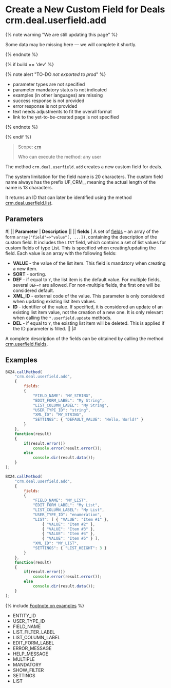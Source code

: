 # Create a New Custom Field for Deals crm.deal.userfield.add

{% note warning "We are still updating this page" %}

Some data may be missing here — we will complete it shortly.

{% endnote %}

{% if build == 'dev' %}

{% note alert "TO-DO _not exported to prod_" %}

- parameter types are not specified
- parameter mandatory status is not indicated
- examples (in other languages) are missing
- success response is not provided
- error response is not provided
- text needs adjustments to fit the overall format
- link to the yet-to-be-created page is not specified

{% endnote %}

{% endif %}

> Scope: [`crm`](../../../scopes/permissions.md)
>
> Who can execute the method: any user

The method `crm.deal.userfield.add` creates a new custom field for deals.

The system limitation for the field name is 20 characters. The custom field name always has the prefix UF_CRM_, meaning the actual length of the name is 13 characters.

It returns an ID that can later be identified using the method [crm.deal.userfield.list](./crm-deal-userfield-list.md).

## Parameters

#|
|| **Parameter** | **Description** ||
|| **fields** | A set of [fields](*fields) – an array of the form `array("field"=>"value"[, ...])`, containing the description of the custom field. It includes the `LIST` field, which contains a set of list values for custom fields of type List. This is specified when creating/updating the field. Each value is an array with the following fields:
- **VALUE** - the value of the list item. This field is mandatory when creating a new item.
- **SORT** - sorting.
- **DEF** - if equal to `Y`, the list item is the default value. For multiple fields, several `DEF=Y` are allowed. For non-multiple fields, the first one will be considered default.
- **XML_ID** - external code of the value. This parameter is only considered when updating existing list item values.
- **ID** - identifier of the value. If specified, it is considered an update of an existing list item value, not the creation of a new one. It is only relevant when calling the `*.userfield.update` methods.
- **DEL** - if equal to `Y`, the existing list item will be deleted. This is applied if the ID parameter is filled. ||
|#

A complete description of the fields can be obtained by calling the method [crm.userfield.fields](.).

## Examples

```js
BX24.callMethod(
    "crm.deal.userfield.add",
    {
        fields:
        {
            "FIELD_NAME": "MY_STRING",
            "EDIT_FORM_LABEL": "My String",
            "LIST_COLUMN_LABEL": "My String",
            "USER_TYPE_ID": "string",
            "XML_ID": "MY_STRING",
            "SETTINGS": { "DEFAULT_VALUE": "Hello, World!" }
        }
    },
    function(result)
    {
        if(result.error())
            console.error(result.error());
        else
            console.dir(result.data());
    }
);
```

```js
BX24.callMethod(
    "crm.deal.userfield.add",
    {
        fields:
        {
            "FIELD_NAME": "MY_LIST",
            "EDIT_FORM_LABEL": "My List",
            "LIST_COLUMN_LABEL": "My List",
            "USER_TYPE_ID": "enumeration",
            "LIST": [ { "VALUE": "Item #1" },
                { "VALUE": "Item #2" },
                { "VALUE": "Item #3" },
                { "VALUE": "Item #4" },
                { "VALUE": "Item #5" } ],
            "XML_ID": "MY_LIST",
            "SETTINGS": { "LIST_HEIGHT": 3 }
        }
    },
    function(result)
    {
        if(result.error())
            console.error(result.error());
        else
            console.dir(result.data());
    }
);
```

{% include [Footnote on examples](../../../../_includes/examples.md) %}

[*fields]: Currently:
- ENTITY_ID
- USER_TYPE_ID
- FIELD_NAME
- LIST_FILTER_LABEL
- LIST_COLUMN_LABEL
- EDIT_FORM_LABEL
- ERROR_MESSAGE
- HELP_MESSAGE
- MULTIPLE
- MANDATORY
- SHOW_FILTER
- SETTINGS
- LIST